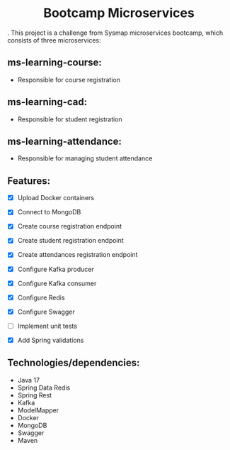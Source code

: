 <h1 align="center">Bootcamp Microservices</h1>
.
This project is a challenge from Sysmap microservices bootcamp, which consists of three microservices:

## ms-learning-course: 
* Responsible for course registration

## ms-learning-cad: 
* Responsible for student registration

## ms-learning-attendance:
* Responsible for managing student attendance

## Features:
- [x] Upload Docker containers
- [x] Connect to MongoDB
- [x] Create course registration endpoint
- [x] Create student registration endpoint
- [x] Create attendances registration endpoint
- [x] Configure Kafka producer
- [x] Configure Kafka consumer
- [x] Configure Redis
- [x] Configure Swagger
- [ ] Implement unit tests
- [x] Add Spring validations


## Technologies/dependencies:
* Java 17
* Spring Data Redis
* Spring Rest
* Kafka
* ModelMapper
* Docker
* MongoDB
* Swagger
* Maven
